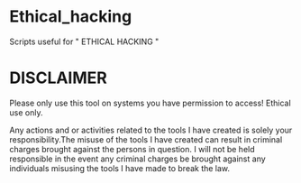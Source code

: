 # Ethical_hacking
Scripts useful for " ETHICAL HACKING "

# DISCLAIMER
Please only use this tool on systems you have permission to access! Ethical use only.

Any actions and or activities related to the tools I have created is solely your responsibility.The misuse of the tools I have created can result in criminal charges brought against the persons in question. I will not be held responsible in the event any criminal charges be brought against any individuals misusing the tools I have made to break the law.
